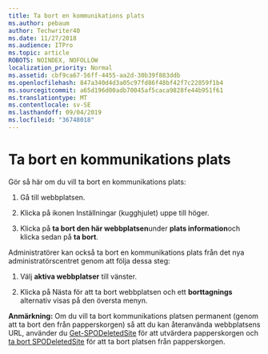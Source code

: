 ```yaml
---
title: Ta bort en kommunikations plats
ms.author: pebaum
author: Techwriter40
ms.date: 11/27/2018
ms.audience: ITPro
ms.topic: article
ROBOTS: NOINDEX, NOFOLLOW
localization_priority: Normal
ms.assetid: cbf9ca67-56ff-4455-aa2d-30b39f883ddb
ms.openlocfilehash: 847a340d4d3a05c97fd86f48bf42f7c22859f1b4
ms.sourcegitcommit: a65d196d00adb70045af5caca9828fe44b951f61
ms.translationtype: MT
ms.contentlocale: sv-SE
ms.lasthandoff: 09/04/2019
ms.locfileid: "36748018"
---
```

# <a name="delete-a-communication-site"></a>Ta bort en kommunikations plats

Gör så här om du vill ta bort en kommunikations plats: 
  
1. Gå till webbplatsen. 
  
2. Klicka på ikonen Inställningar (kugghjulet) uppe till höger. 
  
3. Klicka på **ta bort den här webbplatsen**under **plats information**och klicka sedan på **ta bort**. 
  
Administratörer kan också ta bort en kommunikations plats från det nya administratörscentret genom att följa dessa steg: 
  
1. Välj **aktiva webbplatser** till vänster. 
  
2. Klicka på Nästa för att ta bort webbplatsen och ett **borttagnings** alternativ visas på den översta menyn. 
  
 **Anmärkning:** Om du vill ta bort kommunikations platsen permanent (genom att ta bort den från papperskorgen) så att du kan återanvända webbplatsens URL, använder du [Get-SPODeletedSite](https://aka.ms/Get-SPODeletedSite) för att utvärdera papperskorgen och [ta bort SPODeletedSite](https://aka.ms/Remove-SPODeletedSite) för att ta bort platsen från papperskorgen. 
  

